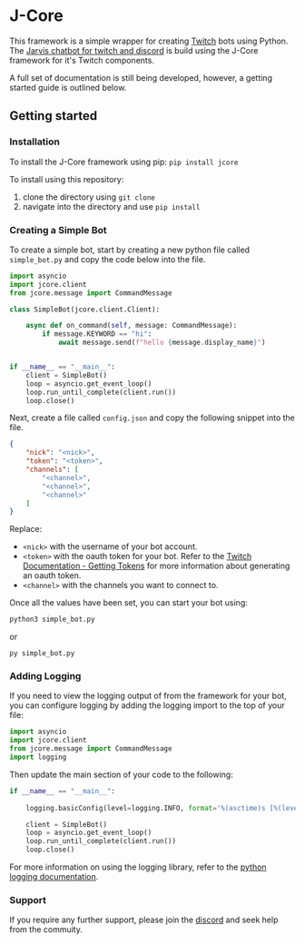 # J-Core

This framework is a simple wrapper for creating [Twitch](https://twitch.tv) bots using Python. 
The [Jarvis chatbot for twitch and discord](https://jarvis.bot) is build using the J-Core framework for it's Twitch components. 

A full set of documentation is still being developed, however, a getting started guide is outlined below.

## Getting started
### Installation
To install the J-Core framework using pip:
```pip install jcore```

To install using this repository:
1. clone the directory using `git clone`
2. navigate into the directory and use `pip install`


### Creating a Simple Bot
To create a simple bot, start by creating a new python file called `simple_bot.py` and copy the code below into the file.
```python
import asyncio
import jcore.client
from jcore.message import CommandMessage

class SimpleBot(jcore.client.Client):

    async def on_command(self, message: CommandMessage):
        if message.KEYWORD == "hi":
            await message.send(f"hello {message.display_name}")


if __name__ == "__main__":
    client = SimpleBot()
    loop = asyncio.get_event_loop()
    loop.run_until_complete(client.run())
    loop.close()
```

Next, create a file called `config.json` and copy the following snippet into the file.
```json
{
    "nick": "<nick>",
    "token": "<token>",
    "channels": [
        "<channel>",
        "<channel>",
        "<channel>"
    ]
}
```

Replace:
- `<nick>` with the username of your bot account. 
- `<token>` with the oauth token for your bot. Refer to the [Twitch Documentation - Getting Tokens](https://dev.twitch.tv/docs/authentication#getting-tokens) for more information about generating an oauth token.
- `<channel>` with the channels you want to connect to.

Once all the values have been set, you can start your bot using:
```bash
python3 simple_bot.py
```
or
```batch
py simple_bot.py
```

### Adding Logging
If you need to view the logging output of from the framework for your bot, you can configure logging by adding the logging import to the top of your file:
```python
import asyncio
import jcore.client
from jcore.message import CommandMessage
import logging
```

Then update the main section of your code to the following:
```python
if __name__ == "__main__":
    
    logging.basicConfig(level=logging.INFO, format='%(asctime)s [%(levelname)s] %(name)s: %(message)s')

    client = SimpleBot()
    loop = asyncio.get_event_loop()
    loop.run_until_complete(client.run())
    loop.close()
```

For more information on using the logging library, refer to the [python logging documentation](https://docs.python.org/3/library/logging.html).

### Support
If you require any further support, please join the [discord](https://jarvis.bot/discord) and seek help from the commuity. 
